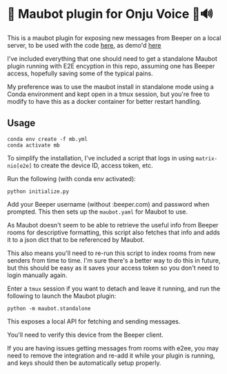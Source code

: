 # 🤖 Maubot plugin for Onju Voice 🍐🔊
This is a maubot plugin for exposing new messages from Beeper on a local server, to be used with the code [here](https://github.com/justLV/onju-voice), as demo'd [here](https://twitter.com/justLV)

I've included everything that one should need to get a standalone Maubot plugin running with E2E encyption in this repo, assuming one has Beeper access, hopefully saving some of the typical pains.

My preference was to use the maubot install in standalone mode using a Conda environment and kept open in a tmux session, but you're free to modify to have this as a docker container for better restart handling.

## Usage

```
conda env create -f mb.yml
conda activate mb
```

To simplify the installation, I've included a script that logs in using `matrix-nio[e2e]` to create the device ID, access token, etc. 

Run the following (with conda env activated):

```
python initialize.py
```

Add your Beeper username (without :beeper.com) and password when prompted. This then sets up the `maubot.yaml` for Maubot to use.

As Maubot doesn't seem to be able to retrieve the useful info from Beeper rooms for descriptive formatting, this script also fetches that info and adds it to a json dict that to be referenced by Maubot.

This also means you'll need to re-run this script to index rooms from new senders from time to time. I'm sure there's a better way to do this in future, but this should be easy as it saves your access token so you don't need to login manually again.

Enter a `tmux` session if you want to detach and leave it running, and run the following to launch the Maubot plugin:

```
python -m maubot.standalone
```

This exposes a local API for fetching and sending messages.

You'll need to verify this device from the Beeper client.

If you are having issues getting messages from rooms with e2ee, you may need to remove the integration and re-add it while your plugin is running, and keys should then be automatically setup properly.
